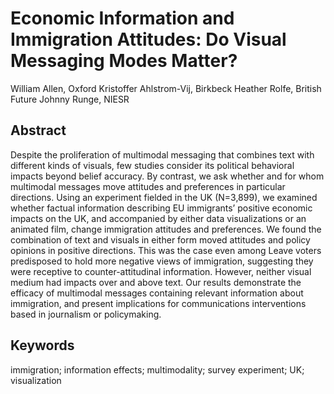 # Economic Information and Immigration Attitudes: Do Visual Messaging Modes Matter?

William Allen, Oxford
Kristoffer Ahlstrom-Vij, Birkbeck
Heather Rolfe, British Future
Johnny Runge, NIESR

## Abstract
Despite the proliferation of multimodal messaging that combines text with different kinds of visuals, few studies consider its political behavioral impacts beyond belief accuracy. By contrast, we ask whether and for whom multimodal messages move attitudes and preferences in particular directions. Using an experiment fielded in the UK (N=3,899), we examined whether factual information describing EU immigrants’ positive economic impacts on the UK, and accompanied by either data visualizations or an animated film, change immigration attitudes and preferences. We found the combination of text and visuals in either form moved attitudes and policy opinions in positive directions. This was the case even among Leave voters predisposed to hold more negative views of immigration, suggesting they were receptive to counter-attitudinal information. However, neither visual medium had impacts over and above text. Our results demonstrate the efficacy of multimodal messages containing relevant information about immigration, and present implications for communications interventions based in journalism or policymaking.

## Keywords
immigration; information effects; multimodality; survey experiment; UK; visualization